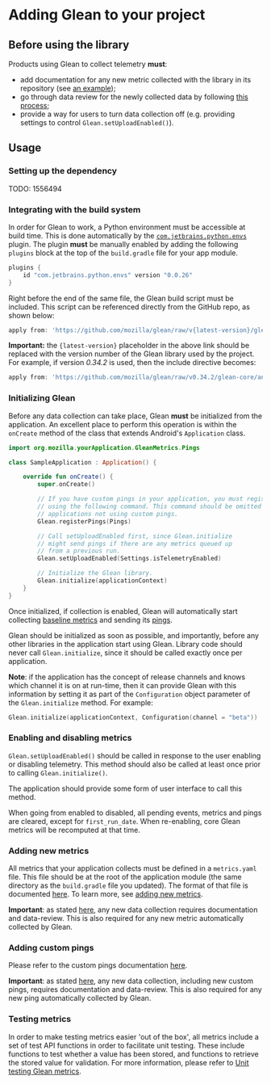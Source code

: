 # Adding Glean to your project

## Before using the library
Products using Glean to collect telemetry **must**:

- add documentation for any new metric collected with the library in its repository (see [an example](https://github.com/mozilla-mobile/android-components/blob/df429df1a193516f796f2330863af384cce820bc/components/service/glean/docs/pings/pings.md));
- go through data review for the newly collected data by following [this process](https://wiki.mozilla.org/Firefox/Data_Collection);
- provide a way for users to turn data collection off (e.g. providing settings to control
  `Glean.setUploadEnabled()`).

## Usage

### Setting up the dependency

TODO: 1556494 
<!-- Use Gradle to download the library from [maven.mozilla.org](https://maven.mozilla.org/)  -->
<!-- ([Setup repository](../../../README.md#maven-repository)): -->

<!-- ```Groovy -->
<!-- implementation "org.mozilla.components:service-glean:{latest-version}" -->
<!-- ``` -->

### Integrating with the build system

In order for Glean to work, a Python environment must be accessible at build time. This is done
automatically by the [`com.jetbrains.python.envs`](https://github.com/JetBrains/gradle-python-envs/)
plugin. The plugin **must** be manually enabled by adding the following `plugins` block at the top
of the `build.gradle` file for your app module.

```Groovy
plugins {
    id "com.jetbrains.python.envs" version "0.0.26"
}
```

Right before the end of the same file, the Glean build script must be included. This script can be
referenced directly from the GitHub repo, as shown below:

```Groovy
apply from: 'https://github.com/mozilla/glean/raw/v{latest-version}/glean-core/android/sdk_generator.gradle'
```

**Important:** the `{latest-version}` placeholder in the above link should be replaced with the version
number of the Glean library used by the project. For example, if version *0.34.2* is used, then the
include directive becomes:

```Groovy
apply from: 'https://github.com/mozilla/glean/raw/v0.34.2/glean-core/android/sdk_generator.gradle'
```

### Initializing Glean

Before any data collection can take place, Glean **must** be initialized from the application. An
excellent place to perform this operation is within the `onCreate` method of the class that extends
Android's `Application` class.

```Kotlin
import org.mozilla.yourApplication.GleanMetrics.Pings

class SampleApplication : Application() {

    override fun onCreate() {
        super.onCreate()

        // If you have custom pings in your application, you must register them
        // using the following command. This command should be omitted for
        // applications not using custom pings.
        Glean.registerPings(Pings)

        // Call setUploadEnabled first, since Glean.initialize
        // might send pings if there are any metrics queued up
        // from a previous run.
        Glean.setUploadEnabled(Settings.isTelemetryEnabled)

        // Initialize the Glean library.
        Glean.initialize(applicationContext)
    }
}
```

Once initialized, if collection is enabled, Glean will automatically start
collecting [baseline metrics](pings/metrics.md) and sending its
[pings](pings/index.md).

Glean should be initialized as soon as possible, and importantly, before any
other libraries in the application start using Glean. Library code should never
call `Glean.initialize`, since it should be called exactly once per application.

**Note**: if the application has the concept of release channels and knows which channel it is on at
run-time, then it can provide Glean with this information by setting it as part of the `Configuration`
object parameter of the `Glean.initialize` method. For example:

```Kotlin
Glean.initialize(applicationContext, Configuration(channel = "beta"))
```

### Enabling and disabling metrics

`Glean.setUploadEnabled()` should be called in response to the user enabling or
disabling telemetry.  This method should also be called at least once prior
to calling `Glean.initialize()`.

The application should provide some form of user interface to call this method.

When going from enabled to disabled, all pending events, metrics and pings are
cleared, except for `first_run_date`. When re-enabling, core Glean metrics will
be recomputed at that time.

### Adding new metrics

All metrics that your application collects must be defined in a `metrics.yaml`
file. This file should be at the root of the application module (the same
directory as the `build.gradle` file you updated). The format of that file is
documented [here](https://mozilla.github.io/glean_parser/metrics-yaml.html).
To learn more, see [adding new metrics](adding-new-metrics.md).

**Important**: as stated [here](#before-using-the-library), any new data collection requires
documentation and data-review. This is also required for any new metric automatically collected
by Glean.

### Adding custom pings

Please refer to the custom pings documentation [here](pings/custom.md).

**Important**: as stated [here](#before-using-the-library), any new data collection, including
new custom pings, requires documentation and data-review. This is also required for any new ping automatically collected by Glean.

### Testing metrics

In order to make testing metrics easier 'out of the box', all metrics include a set of test API 
functions in order to facilitate unit testing.  These include functions to test whether a value has
been stored, and functions to retrieve the stored value for validation.  For more information, 
please refer to [Unit testing Glean metrics](testing-metrics.md).

